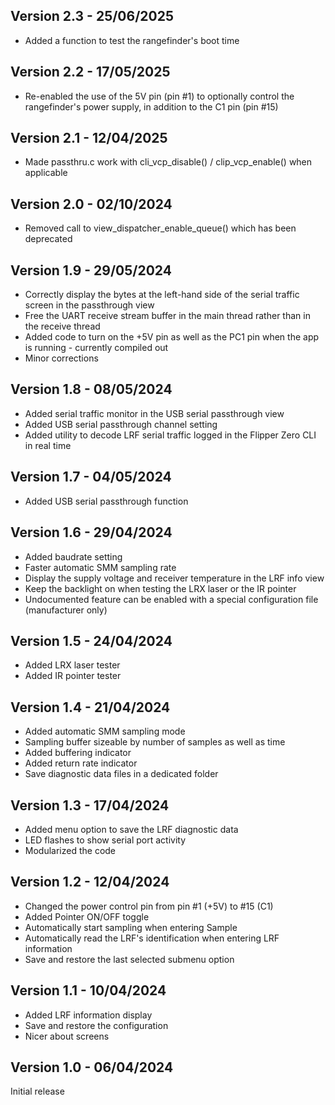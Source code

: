 ## Version 2.3 - 25/06/2025

- Added a function to test the rangefinder's boot time

## Version 2.2 - 17/05/2025

- Re-enabled the use of the 5V pin (pin #1) to optionally control the rangefinder's power supply, in addition to the C1 pin (pin #15)

## Version 2.1 - 12/04/2025

- Made passthru.c work with cli_vcp_disable() / clip_vcp_enable() when applicable

## Version 2.0 - 02/10/2024

- Removed call to view_dispatcher_enable_queue() which has been deprecated

## Version 1.9 - 29/05/2024

- Correctly display the bytes at the left-hand side of the serial traffic screen in the passthrough view
- Free the UART receive stream buffer in the main thread rather than in the receive thread
- Added code to turn on the +5V pin as well as the PC1 pin when the app is running - currently compiled out
- Minor corrections

## Version 1.8 - 08/05/2024

- Added serial traffic monitor in the USB serial passthrough view
- Added USB serial passthrough channel setting
- Added utility to decode LRF serial traffic logged in the Flipper Zero CLI in real time

## Version 1.7 - 04/05/2024

- Added USB serial passthrough function

## Version 1.6 - 29/04/2024

- Added baudrate setting
- Faster automatic SMM sampling rate
- Display the supply voltage and receiver temperature in the LRF info view
- Keep the backlight on when testing the LRX laser or the IR pointer
- Undocumented feature can be enabled with a special configuration file (manufacturer only)

## Version 1.5 - 24/04/2024

- Added LRX laser tester
- Added IR pointer tester

## Version 1.4 - 21/04/2024

- Added automatic SMM sampling mode
- Sampling buffer sizeable by number of samples as well as time
- Added buffering indicator
- Added return rate indicator
- Save diagnostic data files in a dedicated folder

## Version 1.3 - 17/04/2024

- Added menu option to save the LRF diagnostic data
- LED flashes to show serial port activity
- Modularized the code

## Version 1.2 - 12/04/2024

- Changed the power control pin from pin #1 (+5V) to #15 (C1)
- Added Pointer ON/OFF toggle
- Automatically start sampling when entering Sample
- Automatically read the LRF's identification when entering LRF information
- Save and restore the last selected submenu option

## Version 1.1 - 10/04/2024

- Added LRF information display
- Save and restore the configuration
- Nicer about screens

## Version 1.0 - 06/04/2024

Initial release
